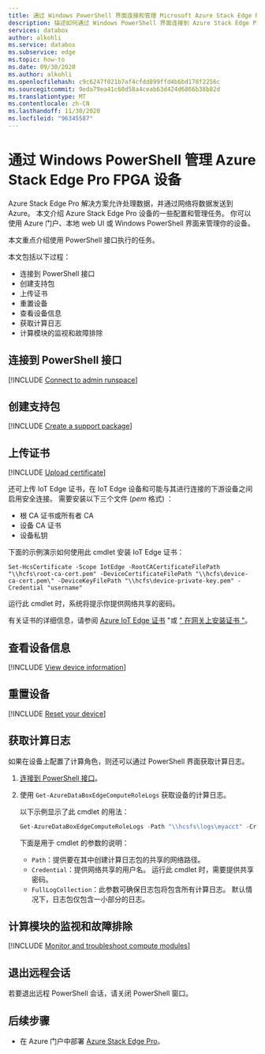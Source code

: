 ```yaml
---
title: 通过 Windows PowerShell 界面连接和管理 Microsoft Azure Stack Edge Pro 设备 |Microsoft Docs
description: 描述如何通过 Windows PowerShell 界面连接到 Azure Stack Edge Pro 并进行管理。
services: databox
author: alkohli
ms.service: databox
ms.subservice: edge
ms.topic: how-to
ms.date: 09/30/2020
ms.author: alkohli
ms.openlocfilehash: c9c6247f021b7af4cfdd899ffd4b6bd178f2256c
ms.sourcegitcommit: 9eda79ea41c60d58a4ceab63d424d6866b38b82d
ms.translationtype: MT
ms.contentlocale: zh-CN
ms.lasthandoff: 11/30/2020
ms.locfileid: "96345587"
---
```

# <a name="manage-an-azure-stack-edge-pro-fpga-device-via-windows-powershell"></a>通过 Windows PowerShell 管理 Azure Stack Edge Pro FPGA 设备

Azure Stack Edge Pro 解决方案允许处理数据，并通过网络将数据发送到 Azure。 本文介绍 Azure Stack Edge Pro 设备的一些配置和管理任务。 你可以使用 Azure 门户、本地 web UI 或 Windows PowerShell 界面来管理你的设备。

本文重点介绍使用 PowerShell 接口执行的任务。 

本文包括以下过程：

- 连接到 PowerShell 接口
- 创建支持包
- 上传证书
- 重置设备
- 查看设备信息
- 获取计算日志
- 计算模块的监视和故障排除

## <a name="connect-to-the-powershell-interface"></a>连接到 PowerShell 接口

[!INCLUDE [Connect to admin runspace](../../includes/data-box-edge-gateway-connect-minishell.md)]

## <a name="create-a-support-package"></a>创建支持包

[!INCLUDE [Create a support package](../../includes/data-box-edge-gateway-create-support-package.md)]

## <a name="upload-certificate"></a>上传证书

[!INCLUDE [Upload certificate](../../includes/data-box-edge-gateway-upload-certificate.md)]

还可上传 IoT Edge 证书，在 IoT Edge 设备和可能与其进行连接的下游设备之间启用安全连接。 需要安装以下三个文件 (*pem* 格式) ：

- 根 CA 证书或所有者 CA
- 设备 CA 证书
- 设备私钥 

下面的示例演示如何使用此 cmdlet 安装 IoT Edge 证书：

```
Set-HcsCertificate -Scope IotEdge -RootCACertificateFilePath "\\hcfs\root-ca-cert.pem" -DeviceCertificateFilePath "\\hcfs\device-ca-cert.pem\" -DeviceKeyFilePath "\\hcfs\device-private-key.pem" -Credential "username"
```
运行此 cmdlet 时，系统将提示你提供网络共享的密码。

有关证书的详细信息，请参阅 [Azure IoT Edge 证书](../iot-edge/iot-edge-certs.md) "或 [" 在网关上安装证书 "](../iot-edge/how-to-create-transparent-gateway.md)。

## <a name="view-device-information"></a>查看设备信息
 
[!INCLUDE [View device information](../../includes/data-box-edge-gateway-view-device-info.md)]

## <a name="reset-your-device"></a>重置设备

[!INCLUDE [Reset your device](../../includes/data-box-edge-gateway-deactivate-device.md)]

## <a name="get-compute-logs"></a>获取计算日志

如果在设备上配置了计算角色，则还可以通过 PowerShell 界面获取计算日志。

1. [连接到 PowerShell 接口](#connect-to-the-powershell-interface)。
2. 使用 `Get-AzureDataBoxEdgeComputeRoleLogs` 获取设备的计算日志。

    以下示例显示了此 cmdlet 的用法：

    ```powershell
    Get-AzureDataBoxEdgeComputeRoleLogs -Path "\\hcsfs\logs\myacct" -Credential "username" -FullLogCollection
    ```

    下面是用于 cmdlet 的参数的说明：
    - `Path`：提供要在其中创建计算日志包的共享的网络路径。
    - `Credential`：提供网络共享的用户名。 运行此 cmdlet 时，需要提供共享密码。
    - `FullLogCollection`：此参数可确保日志包将包含所有计算日志。 默认情况下，日志包仅包含一小部分的日志。

## <a name="monitor-and-troubleshoot-compute-modules"></a>计算模块的监视和故障排除

[!INCLUDE [Monitor and troubleshoot compute modules](../../includes/azure-stack-edge-monitor-troubleshoot-compute.md)]

## <a name="exit-the-remote-session"></a>退出远程会话

若要退出远程 PowerShell 会话，请关闭 PowerShell 窗口。

## <a name="next-steps"></a>后续步骤

- 在 Azure 门户中部署 [Azure Stack Edge Pro](azure-stack-edge-deploy-prep.md)。